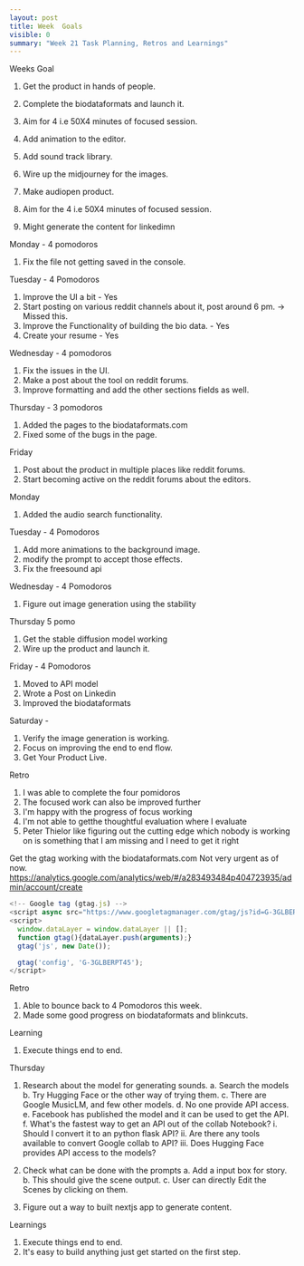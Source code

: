 ```yaml
---
layout: post
title: Week  Goals
visible: 0
summary: "Week 21 Task Planning, Retros and Learnings"
---
```


Weeks Goal
1. Get the product in hands of people.
2. Complete the biodataformats and launch it.
3. Aim for 4 i.e 50X4 minutes of focused session.

1. Add animation to the editor.
2. Add sound track library.
3. Wire up the midjourney for the images.
4. Make audiopen product.
5. Aim for the 4 i.e 50X4 minutes of focused session.
7. Might generate the content for linkedimn

Monday -  4 pomodoros
1. Fix the file not getting saved in the console.

Tuesday - 4 Pomodoros
1. Improve the UI a bit - Yes
2. Start posting on various reddit channels about it, post around 6 pm. -> Missed this.
3. Improve the Functionality of building the bio data. - Yes
4. Create your resume - Yes

Wednesday - 4 pomodoros
1. Fix the issues in the UI.
2. Make a post about the tool on reddit forums.
3. Improve formatting and add the other sections fields as well.

Thursday - 3 pomodoros
1. Added the pages to the biodataformats.com
2. Fixed some of the bugs in the page.

Friday
1. Post about the product in multiple places like reddit forums.
2. Start becoming active on the reddit forums about the editors.


Monday
1. Added the audio search functionality.

Tuesday - 4 Pomodoros
1. Add more animations to the background image.
2. modify the prompt to accept those effects.
3. Fix the freesound api

Wednesday - 4 Pomodoros
1. Figure out image generation using the stability

Thursday 5 pomo
1. Get the stable diffusion model working
2. Wire up the product and launch it.

Friday - 4 Pomodoros
1. Moved to API model
2. Wrote a Post on Linkedin
3. Improved the biodataformats

Saturday - 
1. Verify the image generation is working.
2. Focus on improving the end to end flow.
3. Get Your Product Live.

Retro
1. I was able to complete the four pomidoros
2. The focused work can also be improved further
3. I'm happy with the progress of focus working
4. I'm not able to getthe thoughtful evaluation where I evaluate
5. Peter Thielor like figuring out the cutting edge which nobody is working on is something that I am missing and I need to get it right


Get the gtag working with the biodataformats.com Not very urgent as of now.
https://analytics.google.com/analytics/web/#/a283493484p404723935/admin/account/create

```js
<!-- Google tag (gtag.js) -->
<script async src="https://www.googletagmanager.com/gtag/js?id=G-3GLBERPT45"></script>
<script>
  window.dataLayer = window.dataLayer || [];
  function gtag(){dataLayer.push(arguments);}
  gtag('js', new Date());

  gtag('config', 'G-3GLBERPT45');
</script>
```

Retro
1. Able to bounce back to 4 Pomodoros this week.
2. Made some good progress on biodataformats and blinkcuts.

Learning
1. Execute things end to end.

Thursday
1. Research about the model for generating sounds.
    a. Search the models
    b. Try Hugging Face or the other way of trying them.
    c. There are Google MusicLM, and few other models.
    d. No one provide API access.
    e. Facebook has published the model and it can be used to get the API.
    f. What's the fastest way to get an API out of the collab Notebook?
        i. Should I convert it to an python flask API?
        ii. Are there any tools available to convert Google collab to API?
        iii. Does Hugging Face provides API access to the models?
2. Check what can be done with the prompts
    a. Add a input box for story.
    b. This should give the scene output.
    c. User can directly Edit the Scenes by clicking on them.

3. Figure out a way to built nextjs app to generate content.

Learnings 
1. Execute things end to end.
2. It's easy to build anything just get started on the first step. 
